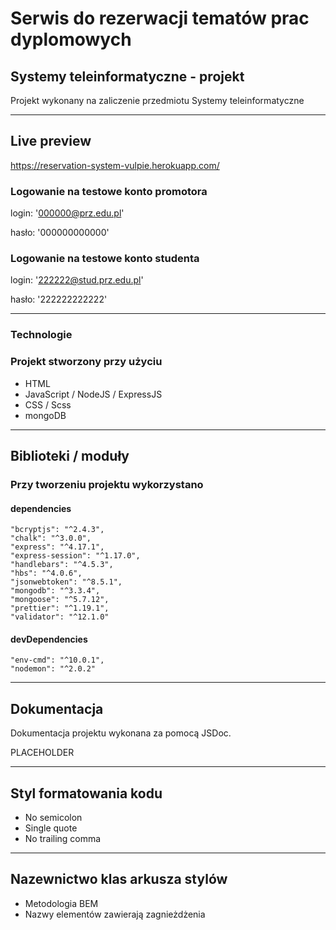 # Serwis do rezerwacji tematów prac dyplomowych

## Systemy teleinformatyczne - projekt

Projekt wykonany na zaliczenie przedmiotu Systemy teleinformatyczne

---

## Live preview

<https://reservation-system-vulpie.herokuapp.com/>

### Logowanie na testowe konto promotora

login: '000000@prz.edu.pl'

hasło: '000000000000'

### Logowanie na testowe konto studenta

login: '222222@stud.prz.edu.pl'

hasło: '222222222222'

---

### Technologie

### Projekt stworzony przy użyciu

* HTML
* JavaScript / NodeJS / ExpressJS
* CSS / Scss
* mongoDB

---

## Biblioteki / moduły

### Przy tworzeniu projektu wykorzystano

#### dependencies

    "bcryptjs": "^2.4.3",
    "chalk": "^3.0.0",
    "express": "^4.17.1",
    "express-session": "^1.17.0",
    "handlebars": "^4.5.3",
    "hbs": "^4.0.6",
    "jsonwebtoken": "^8.5.1",
    "mongodb": "^3.3.4",
    "mongoose": "^5.7.12",
    "prettier": "^1.19.1",
    "validator": "^12.1.0"
  
#### devDependencies

    "env-cmd": "^10.0.1",
    "nodemon": "^2.0.2"

---

## Dokumentacja

Dokumentacja projektu wykonana za pomocą JSDoc.

PLACEHOLDER

---

## Styl formatowania kodu

* No semicolon
* Single quote
* No trailing comma

---

## Nazewnictwo klas arkusza stylów

* Metodologia BEM
* Nazwy elementów zawierają zagnieżdżenia
